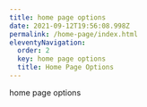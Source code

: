 ```yaml
---
title: home page options
date: 2021-09-12T19:56:08.998Z
permalink: /home-page/index.html
eleventyNavigation:
  order: 2
  key: home page options
  title: Home Page Options
---
```

home page options